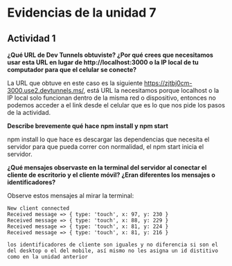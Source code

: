 
# Evidencias de la unidad 7

## Actividad 1

**¿Qué URL de Dev Tunnels obtuviste? ¿Por qué crees que necesitamos usar esta URL en lugar de http://localhost:3000 o la IP local de tu computador para que el celular se conecte?**

La URL que obtuve en este caso es la siguiente https://zjtbj0cm-3000.use2.devtunnels.ms/, está URL la necesitamos porque localhost o la IP local solo funcionan dentro de la misma red o dispositivo, entonces no podemos acceder a el link desde el celular que es lo que nos pide los pasos de la actividad.

**Describe brevemente qué hace npm install y npm start**

npm install lo que hace es descargar las dependencias que necesita el servidor para que pueda correr con normalidad, el npm start inicia el servidor.

**¿Qué mensajes observaste en la terminal del servidor al conectar el cliente de escritorio y el cliente móvil? ¿Eran diferentes los mensajes o identificadores?**

Observe estos mensajes al mirar la terminal:

```New client connected
New client connected
Received message => { type: 'touch', x: 97, y: 230 }
Received message => { type: 'touch', x: 88, y: 229 }
Received message => { type: 'touch', x: 81, y: 224 }
Received message => { type: 'touch', x: 81, y: 216 }

los identificadores de cliente son iguales y no diferencia si son el del desktop o el del mobile, así mismo no les asigna un id distitivo como en la unidad anterior


